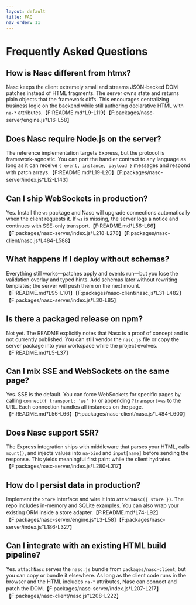 ```yaml
---
layout: default
title: FAQ
nav_order: 11
---
```


# Frequently Asked Questions

## How is Nasc different from htmx?

Nasc keeps the client extremely small and streams JSON-backed DOM patches instead of HTML fragments. The server owns state and returns plain objects that the framework diffs. This encourages centralizing business logic on the backend while still authoring declarative HTML with `na-*` attributes.【F:README.md†L9-L119】【F:packages/nasc-server/engine.js†L16-L58】

## Does Nasc require Node.js on the server?

The reference implementation targets Express, but the protocol is framework-agnostic. You can port the handler contract to any language as long as it can receive `{ event, instance, payload }` messages and respond with patch arrays.【F:README.md†L19-L20】【F:packages/nasc-server/index.js†L12-L143】

## Can I ship WebSockets in production?

Yes. Install the `ws` package and Nasc will upgrade connections automatically when the client requests it. If `ws` is missing, the server logs a notice and continues with SSE-only transport.【F:README.md†L56-L66】【F:packages/nasc-server/index.js†L218-L278】【F:packages/nasc-client/nasc.js†L484-L588】

## What happens if I deploy without schemas?

Everything still works—patches apply and events run—but you lose the validation overlay and typed hints. Add schemas later without rewriting templates; the server will push them on the next mount.【F:README.md†L95-L101】【F:packages/nasc-client/nasc.js†L31-L482】【F:packages/nasc-server/index.js†L30-L85】

## Is there a packaged release on npm?

Not yet. The README explicitly notes that Nasc is a proof of concept and is not currently published. You can still vendor the `nasc.js` file or copy the server package into your workspace while the project evolves.【F:README.md†L5-L37】

## Can I mix SSE and WebSockets on the same page?

Yes. SSE is the default. You can force WebSockets for specific pages by calling `connect({ transport: 'ws' })` or appending `?transport=ws` to the URL. Each connection handles all instances on the page.【F:README.md†L56-L66】【F:packages/nasc-client/nasc.js†L484-L600】

## Does Nasc support SSR?

The Express integration ships with middleware that parses your HTML, calls `mount()`, and injects values into `na-bind` and `input[name]` before sending the response. This yields meaningful first paint while the client hydrates.【F:packages/nasc-server/index.js†L280-L317】

## How do I persist data in production?

Implement the `Store` interface and wire it into `attachNasc({ store })`. The repo includes in-memory and SQLite examples. You can also wrap your existing ORM inside a store adapter.【F:README.md†L74-L92】【F:packages/nasc-server/engine.js†L3-L58】【F:packages/nasc-server/index.js†L186-L327】

## Can I integrate with an existing HTML build pipeline?

Yes. `attachNasc` serves the `nasc.js` bundle from `packages/nasc-client`, but you can copy or bundle it elsewhere. As long as the client code runs in the browser and the HTML includes `na-*` attributes, Nasc can connect and patch the DOM.【F:packages/nasc-server/index.js†L207-L217】【F:packages/nasc-client/nasc.js†L208-L222】
